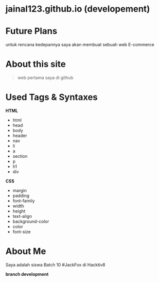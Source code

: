 # jainal123.github.io (developement)

# Future Plans 
 untuk rencana kedepannya saya akan membuat sebuah web E-commerce

# About this site

>web pertama saya di github

# Used Tags & Syntaxes

**HTML**
* html
* head
* body
* header
* nav
* li
* a
* section
* p
* h1
* div

**CSS**
* margin
* padding
* font-family
* width
* height
* text-align
* background-color
* color
* font-size

# About Me

Saya adalah siswa Batch 10 #JackFox di Hacktiv8

**branch development**